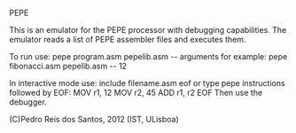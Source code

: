 PEPE


  This is an emulator for the PEPE processor with debugging capabilities.
  The emulator reads a list of PEPE assembler files and executes them.

  To run use: pepe program.asm pepelib.asm -- arguments
  for example: pepe fibonacci.asm pepelib.asm -- 12

  In interactive mode use:
    include filename.asm
    eof
   or type pepe instructions followed by EOF:
    MOV r1, 12
    MOV r2, 45
    ADD r1, r2
    EOF
   Then use the debugger.

(C)Pedro Reis dos Santos, 2012 (IST, ULisboa)